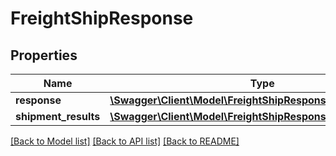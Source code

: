 # FreightShipResponse

## Properties
Name | Type | Description | Notes
------------ | ------------- | ------------- | -------------
**response** | [**\Swagger\Client\Model\FreightShipResponseResponse**](FreightShipResponseResponse.md) |  | 
**shipment_results** | [**\Swagger\Client\Model\FreightShipResponseShipmentResults**](FreightShipResponseShipmentResults.md) |  | 

[[Back to Model list]](../../README.md#documentation-for-models) [[Back to API list]](../../README.md#documentation-for-api-endpoints) [[Back to README]](../../README.md)

